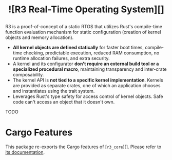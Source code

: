 <h1 align="center" style="border: none">

![R3 Real-Time Operating System][]

</h1>

<style type="text/css">
body.theme-dark h1 img:nth-of-type(1) { filter: brightness(8) hue-rotate(-120deg) invert(90%) saturate(2.8) brightness(1); }
body.theme-ayu h1 img:nth-of-type(1) { filter: brightness(8) hue-rotate(-120deg) invert(90%) saturate(2.8) brightness(0.9); }
</style>

R3 is a proof-of-concept of a static RTOS that utilizes Rust's compile-time function evaluation mechanism for static configuration (creation of kernel objects and memory allocation).

- **All kernel objects are defined statically** for faster boot times, compile-time checking, predictable execution, reduced RAM consumption, no runtime allocation failures, and extra security.
- A kernel and its configurator **don't require an external build tool or a specialized procedural macro**, maintaining transparency and inter-crate composability.
- The kernel API is **not tied to a specific kernel implementation**. Kernels are provided as separate crates, one of which an application chooses and instantiates using the trait system.
- Leverages Rust's type safety for access control of kernel objects. Safe code can't access an object that it doesn't own.

TODO

<!-- Display a "some Cargo features are disabled" warning in the documentation so that the user can know some items are missing for that reason. But we don't want this message to be displayed when someone is viewing `lib.md` directly, so the actual message is rendered by CSS. -->
<div class="admonition-follows"></div>
<blockquote class="disabled-feature-warning"><p><span></span><code></code></p></blockquote>

# Cargo Features

This package re-exports the Cargo features of [`r3_core`][]. Please refer to [its documentation][1].

[1]: r3_core#cargo-features
